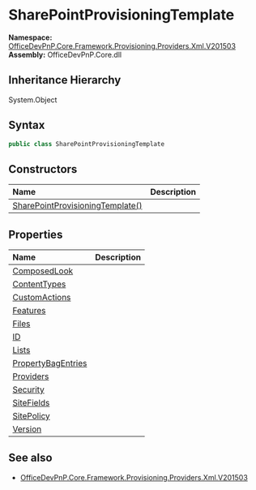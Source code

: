 # SharePointProvisioningTemplate
  

**Namespace:** [OfficeDevPnP.Core.Framework.Provisioning.Providers.Xml.V201503](OfficeDevPnP.Core.Framework.Provisioning.Providers.Xml.V201503.md)  
**Assembly:** OfficeDevPnP.Core.dll  
## Inheritance Hierarchy
System.Object  


## Syntax
```C#
public class SharePointProvisioningTemplate
```
## Constructors
|**Name**|**Description**|
|:-----|:-----|
| [SharePointProvisioningTemplate()](OfficeDevPnP.Core.Framework.Provisioning.Providers.Xml.V201503.SharePointProvisioningTemplate.ctor1.md) | 
## Properties
|**Name**|**Description**|
|:-----|:-----|
| [ComposedLook](OfficeDevPnP.Core.Framework.Provisioning.Providers.Xml.V201503.SharePointProvisioningTemplate.ComposedLook.md) | 
| [ContentTypes](OfficeDevPnP.Core.Framework.Provisioning.Providers.Xml.V201503.SharePointProvisioningTemplate.ContentTypes.md) | 
| [CustomActions](OfficeDevPnP.Core.Framework.Provisioning.Providers.Xml.V201503.SharePointProvisioningTemplate.CustomActions.md) | 
| [Features](OfficeDevPnP.Core.Framework.Provisioning.Providers.Xml.V201503.SharePointProvisioningTemplate.Features.md) | 
| [Files](OfficeDevPnP.Core.Framework.Provisioning.Providers.Xml.V201503.SharePointProvisioningTemplate.Files.md) | 
| [ID](OfficeDevPnP.Core.Framework.Provisioning.Providers.Xml.V201503.SharePointProvisioningTemplate.ID.md) | 
| [Lists](OfficeDevPnP.Core.Framework.Provisioning.Providers.Xml.V201503.SharePointProvisioningTemplate.Lists.md) | 
| [PropertyBagEntries](OfficeDevPnP.Core.Framework.Provisioning.Providers.Xml.V201503.SharePointProvisioningTemplate.PropertyBagEntries.md) | 
| [Providers](OfficeDevPnP.Core.Framework.Provisioning.Providers.Xml.V201503.SharePointProvisioningTemplate.Providers.md) | 
| [Security](OfficeDevPnP.Core.Framework.Provisioning.Providers.Xml.V201503.SharePointProvisioningTemplate.Security.md) | 
| [SiteFields](OfficeDevPnP.Core.Framework.Provisioning.Providers.Xml.V201503.SharePointProvisioningTemplate.SiteFields.md) | 
| [SitePolicy](OfficeDevPnP.Core.Framework.Provisioning.Providers.Xml.V201503.SharePointProvisioningTemplate.SitePolicy.md) | 
| [Version](OfficeDevPnP.Core.Framework.Provisioning.Providers.Xml.V201503.SharePointProvisioningTemplate.Version.md) | 
## See also
- [OfficeDevPnP.Core.Framework.Provisioning.Providers.Xml.V201503](OfficeDevPnP.Core.Framework.Provisioning.Providers.Xml.V201503.md)
